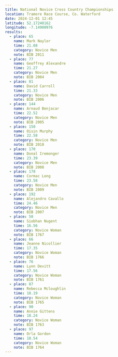 ```yaml
---
title: National Novice Cross Country Championships
location: Tramore Race Course, Co. Waterford
date: 2024-12-01 12:45
latitude: 52.17248162
longitude: -7.14900976
results:
  - place: 65
    name: Mark Naylor
    time: 21.08
    category: Novice Men
    note: BIB 2011
  - place: 77
    name: Geoffrey Alexandre
    time: 21.27
    category: Novice Men
    note: BIB 2004
  - place: 81
    name: David Carroll
    time: 21.33
    category: Novice Men
    note: BIB 2006
  - place: 144
    name: Arnaud Benjacar
    time: 22.52
    category: Novice Men
    note: BIB 2005
  - place: 150
    name: Oisin Murphy
    time: 22.58
    category: Novice Men
    note: BIB 2010
  - place: 170
    name: Donal Iremonger
    time: 23.39
    category: Novice Men
    note: BIB 2008
  - place: 178
    name: Cormac Long
    time: 23.58
    category: Novice Men
    note: BIB 2009
  - place: 192
    name: Alejandro Cavallo
    time: 24.46
    category: Novice Men
    note: BIB 2007
  - place: 50
    name: Siobhan Nugent
    time: 16.56
    category: Novice Woman
    note: BIB 1767
  - place: 66
    name: Jeanne Nicollier
    time: 17.35
    category: Novice Woman
    note: BIB 1766
  - place: 76
    name: Lynn Devitt
    time: 17.56
    category: Novice Woman
    note: BIB 1761
  - place: 87
    name: Rebecca Mcloughlin
    time: 18.19
    category: Novice Woman
    note: BIB 1765
  - place: 90
    name: Annie Gittens
    time: 18.24
    category: Novice Woman
    note: BIB 1763
  - place: 97
    name: Orla Gordon
    time: 18.54
    category: Novice Woman
    note: BIB 1764
---
```

